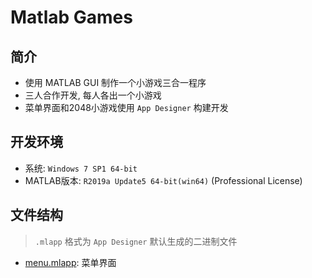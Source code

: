 # Matlab Games

## 简介

- 使用 MATLAB GUI 制作一个小游戏三合一程序
- 三人合作开发, 每人各出一个小游戏
- 菜单界面和2048小游戏使用 `App Designer` 构建开发

## 开发环境

- 系统: `Windows 7 SP1 64-bit`
- MATLAB版本: `R2019a Update5 64-bit(win64)` (Professional License)

## 文件结构

> `.mlapp` 格式为 `App Designer` 默认生成的二进制文件

- [menu.mlapp](./menu.mlapp): 菜单界面

